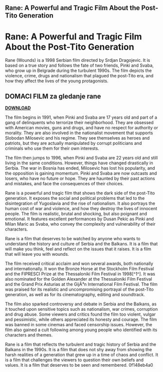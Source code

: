 ## Rane: A Powerful and Tragic Film About the Post-Tito Generation

  
# Rane: A Powerful and Tragic Film About the Post-Tito Generation
 
Rane (Wounds) is a 1998 Serbian film directed by Srdjan Dragojevic. It is based on a true story and follows the fate of two friends, Pinki and Svaba, who grow up in Belgrade during the turbulent 1990s. The film depicts the violence, crime, drugs and nationalism that plagued the post-Tito era, and how they affect the lives of the young protagonists.
 
## DOMACI FILM za gledanje rane


[**DOWNLOAD**](https://www.google.com/url?q=https%3A%2F%2Furloso.com%2F2tLpBV&sa=D&sntz=1&usg=AOvVaw1YN0ZHzm6qZNgeWc5mpsIg)

 
The film begins in 1991, when Pinki and Svaba are 17 years old and part of a gang of delinquents who terrorize their neighborhood. They are obsessed with American movies, guns and drugs, and have no respect for authority or morality. They are also involved in the nationalist movement that supports Slobodan Milosevic and his regime. They see themselves as heroes and patriots, but they are actually manipulated by corrupt politicians and criminals who use them for their own interests.
 
The film then jumps to 1996, when Pinki and Svaba are 22 years old and still living in the same conditions. However, things have changed drastically in Serbia. The war in Bosnia has ended, Milosevic has lost his popularity, and the opposition is gaining momentum. Pinki and Svaba are now outcasts and losers, who have no future or hope. They are haunted by their past actions and mistakes, and face the consequences of their choices.
 
Rane is a powerful and tragic film that shows the dark side of the post-Tito generation. It exposes the social and political problems that led to the disintegration of Yugoslavia and the rise of nationalism. It also portrays the human cost of war and violence, and how they destroy the lives of innocent people. The film is realistic, brutal and shocking, but also poignant and emotional. It features excellent performances by Dusan Pekic as Pinki and Milan Maric as Svaba, who convey the complexity and vulnerability of their characters.
 
Rane is a film that deserves to be watched by anyone who wants to understand the history and culture of Serbia and the Balkans. It is a film that will make you think, feel and reflect on the issues that it raises. It is a film that will leave you with wounds.

The film received critical acclaim and won several awards, both nationally and internationally. It won the Bronze Horse at the Stockholm Film Festival and the FIPRESCI Prize at the Thessaloniki Film Festival in 1998[^1^]. It was also nominated for the Golden Alexander at the Thessaloniki Film Festival and the Grand Prix Asturias at the GijÃ³n International Film Festival. The film was praised for its realistic and uncompromising portrayal of the post-Tito generation, as well as for its cinematography, editing and soundtrack.
 
The film also sparked controversy and debate in Serbia and the Balkans, as it touched upon sensitive topics such as nationalism, war crimes, corruption and drug abuse. Some viewers and critics found the film too violent, vulgar and pessimistic, while others appreciated its honesty and courage. The film was banned in some cinemas and faced censorship issues. However, the film also gained a cult following among young people who identified with its characters and themes.
 
Rane is a film that reflects the turbulent and tragic history of Serbia and the Balkans in the 1990s. It is a film that does not shy away from showing the harsh realities of a generation that grew up in a time of chaos and conflict. It is a film that challenges the viewers to question their own beliefs and values. It is a film that deserves to be seen and remembered.
 0f148eb4a0
